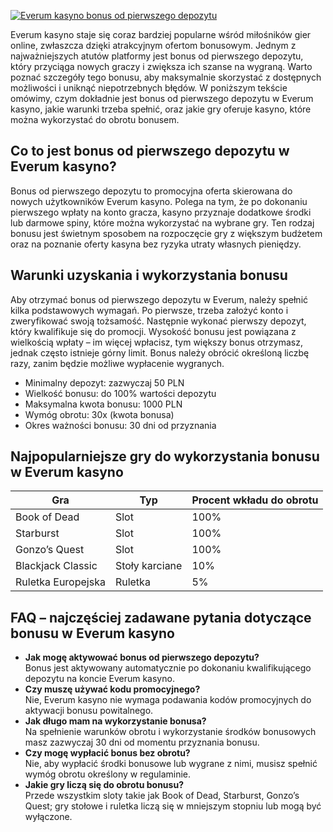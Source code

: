 [![Everum kasyno bonus od pierwszego depozytu](https://123-caf.pages.dev/gitsignup.png)](https://vrmoo.ru/Bt82HjjY)

<p>Everum kasyno staje się coraz bardziej popularne wśród miłośników gier online, zwłaszcza dzięki atrakcyjnym ofertom bonusowym. Jednym z najważniejszych atutów platformy jest bonus od pierwszego depozytu, który przyciąga nowych graczy i zwiększa ich szanse na wygraną. Warto poznać szczegóły tego bonusu, aby maksymalnie skorzystać z dostępnych możliwości i uniknąć niepotrzebnych błędów. W poniższym tekście omówimy, czym dokładnie jest bonus od pierwszego depozytu w Everum kasyno, jakie warunki trzeba spełnić, oraz jakie gry oferuje kasyno, które można wykorzystać do obrotu bonusem.</p>  <h2>Co to jest bonus od pierwszego depozytu w Everum kasyno?</h2> <p>Bonus od pierwszego depozytu to promocyjna oferta skierowana do nowych użytkowników Everum kasyno. Polega na tym, że po dokonaniu pierwszego wpłaty na konto gracza, kasyno przyznaje dodatkowe środki lub darmowe spiny, które można wykorzystać na wybrane gry. Ten rodzaj bonusu jest świetnym sposobem na rozpoczęcie gry z większym budżetem oraz na poznanie oferty kasyna bez ryzyka utraty własnych pieniędzy.</p>  <h2>Warunki uzyskania i wykorzystania bonusu</h2> <p>Aby otrzymać bonus od pierwszego depozytu w Everum, należy spełnić kilka podstawowych wymagań. Po pierwsze, trzeba założyć konto i zweryfikować swoją tożsamość. Następnie wykonać pierwszy depozyt, który kwalifikuje się do promocji. Wysokość bonusu jest powiązana z wielkością wpłaty – im więcej wpłacisz, tym większy bonus otrzymasz, jednak często istnieje górny limit. Bonus należy obrócić określoną liczbę razy, zanim będzie możliwe wypłacenie wygranych.</p>  <ul>   <li>Minimalny depozyt: zazwyczaj 50 PLN</li>   <li>Wielkość bonusu: do 100% wartości depozytu</li>   <li>Maksymalna kwota bonusu: 1000 PLN</li>   <li>Wymóg obrotu: 30x (kwota bonusa)</li>   <li>Okres ważności bonusu: 30 dni od przyznania</li> </ul>  <h2>Najpopularniejsze gry do wykorzystania bonusu w Everum kasyno</h2> <table>   <thead>     <tr>       <th>Gra</th>       <th>Typ</th>       <th>Procent wkładu do obrotu</th>     </tr>   </thead>   <tbody>     <tr>       <td>Book of Dead</td>       <td>Slot</td>       <td>100%</td>     </tr>     <tr>       <td>Starburst</td>       <td>Slot</td>       <td>100%</td>     </tr>     <tr>       <td>Gonzo’s Quest</td>       <td>Slot</td>       <td>100%</td>     </tr>     <tr>       <td>Blackjack Classic</td>       <td>Stoły karciane</td>       <td>10%</td>     </tr>     <tr>       <td>Ruletka Europejska</td>       <td>Ruletka</td>       <td>5%</td>     </tr>   </tbody> </table>  <h2>FAQ – najczęściej zadawane pytania dotyczące bonusu w Everum kasyno</h2> <ul>   <li><strong>Jak mogę aktywować bonus od pierwszego depozytu?</strong><br>Bonus jest aktywowany automatycznie po dokonaniu kwalifikującego depozytu na koncie Everum kasyno.</li>   <li><strong>Czy muszę używać kodu promocyjnego?</strong><br>Nie, Everum kasyno nie wymaga podawania kodów promocyjnych do aktywacji bonusu powitalnego.</li>   <li><strong>Jak długo mam na wykorzystanie bonusa?</strong><br>Na spełnienie warunków obrotu i wykorzystanie środków bonusowych masz zazwyczaj 30 dni od momentu przyznania bonusu.</li>   <li><strong>Czy mogę wypłacić bonus bez obrotu?</strong><br>Nie, aby wypłacić środki bonusowe lub wygrane z nimi, musisz spełnić wymóg obrotu określony w regulaminie.</li>   <li><strong>Jakie gry liczą się do obrotu bonusu?</strong><br>Przede wszystkim sloty takie jak Book of Dead, Starburst, Gonzo’s Quest; gry stołowe i ruletka liczą się w mniejszym stopniu lub mogą być wyłączone.</li> </ul>